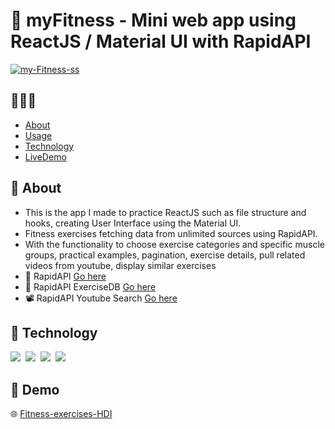# :muscle: myFitness - Mini web app using ReactJS / Material UI with RapidAPI


<a href="https://ibb.co/6NGvqY2"><img src="https://i.ibb.co/JC8xSnN/my-Fitness-ss.png" alt="my-Fitness-ss" border="0" /></a>
## 🌟🌟🌟
- [About](#beginner-about)
- [Usage](#memo-usage)
- [Technology](#wrench-technology)
- [LiveDemo](#link-demo)

## :beginner: About
- This is the app I made to practice ReactJS such as file structure and hooks, creating User Interface using the Material UI.
- Fitness exercises fetching data from unlimited sources using RapidAPI. 
- With the functionality to choose exercise categories and specific muscle groups, practical examples, pagination, exercise details, pull related videos from youtube, display similar exercises
- 🐇 RapidAPI <a href="https://rapidapi.com/hub?utm_source=youtube.com%2FJavaScriptMastery&utm_medium=referral&utm_campaign=DevRel" target="_blank">Go here</a>
- 💫 RapidAPI ExerciseDB <a href="https://rapidapi.com/justin-WFnsXH_t6/api/exercisedb?utm_source=youtube.com%2FJavaScriptMastery&utm_medium=referral&utm_campaign=DevRel" target="_blank">Go here</a>
- 📽 RapidAPI Youtube Search <a href="https://rapidapi.com/h0p3rwe/api/youtube-search-and-download?utm_source=youtube.com%2FJavaScriptMastery&utm_medium=referral&utm_campaign=DevRel" target="_blank">Go here</a>

## :wrench: Technology
 <img src="https://img.shields.io/badge/Visual_Studio_Code-0078D4?style=for-the-badge&logo=visual%20studio%20code&logoColor=white" />&nbsp; <img src="https://img.shields.io/badge/React-20232A?style=for-the-badge&logo=react&logoColor=61DAFB" />&nbsp; <img src="https://img.shields.io/badge/Material%20UI-007FFF?style=for-the-badge&logo=mui&logoColor=white" />&nbsp; <img src="https://img.shields.io/badge/JavaScript-323330?style=for-the-badge&logo=javascript&logoColor=F7DF1E" />

## :link: Demo
🌐 <a href="https://fitness-huyhoang-doit.web.app/" target="_blank">Fitness-exercises-HDI</a>


